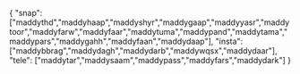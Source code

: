 {
  "snap":  ["maddythd","maddyhaap","maddyshyr","maddygaap","maddyyasr","maddytoor","maddyfarw","maddyfaar","maddytuma","maddypand","maddytama","maddypars","maddygahh","maddyfaan","maddydaap"],
  "insta": ["maddybbrag","maddydagh","maddydarb","maddywqsx","maddydaar"],
  "tele":  ["maddytar","maddysaam","maddypass","maddyfars","maddydark"]
}
